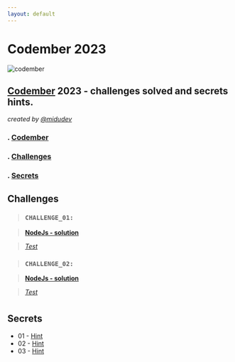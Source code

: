 ```yaml
---
layout: default
---
```


# Codember 2023

![codember](https://github.com/AngelDarco/codember_2023/assets/29819444/2c2e02b5-3cca-42cd-89a1-c956541903e3)

## [Codember](https://codember.dev/) 2023 - challenges solved and secrets hints.

_created by [@midudev](https://github.com/midudev/)_

### . [Codember](https://codember.dev/)

### . [Challenges](#challenges)

### . [Secrets](#secrets)

## Challenges

> ### `CHALLENGE_01:`

> **[NodeJs - solution](./CHALLENGE_01.js)**

> _[Test](./CHALLENGE_01.test.js)_

> ### `CHALLENGE_02:`

> **[NodeJs - solution](./CHALLENGE_02.js)**

> _[Test](./CHALLENGE_02.test.js)_

#

## Secrets

- 01 -
  <a href="javascript:void(0);" onclick="toggleText('He is a CEO')">Hint</a>
- 02 -
  <a href="javascript:void(0);" onclick="toggleText('Use the <b>email</b> command')">Hint</a>
- 03 -
  <a href="javascript:void(0);" onclick="toggleText('The <b>Konami</b> Code was created by Kazuhisa Hashimoto. ')">Hint</a>

<div id="hiddenText" style="display:none; width: 100%; text-align: center; height: 100px"></div>

<script>
function toggleText(text) {
  const hiddenText = document.getElementById("hiddenText");
  hidenText.innerHTML = text;
  hiddenText.style.display = (hiddenText.style.display === "none") ? "block" : "none";
}
</script>
